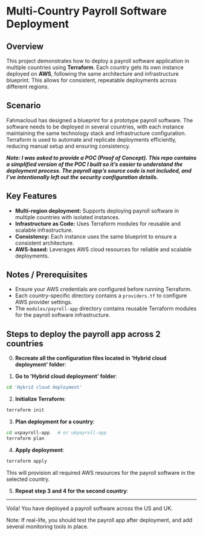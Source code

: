 # Multi-Country Payroll Software Deployment


## Overview

This project demonstrates how to deploy a payroll software application in multiple countries using **Terraform**. Each country gets its own instance deployed on **AWS**, following the same architecture and infrastructure blueprint. This allows for consistent, repeatable deployments across different regions.


## Scenario

Fahmacloud has designed a blueprint for a prototype payroll software. The software needs to be deployed in several countries, with each instance maintaining the same technology stack and infrastructure configuration. Terraform is used to automate and replicate deployments efficiently, reducing manual setup and ensuring consistency.

***Note: I was asked to provide a POC (Proof of Concept). This repo contains a simplified version of the POC I built so it’s easier to understand the deployment process. The payroll app’s source code is not included, and I’ve intentionally left out the security configuration details.***


## Key Features

* **Multi-region deployment:** Supports deploying payroll software in multiple countries with isolated instances.
* **Infrastructure as Code:** Uses Terraform modules for reusable and scalable infrastructure.
* **Consistency:** Each instance uses the same blueprint to ensure a consistent architecture.
* **AWS-based:** Leverages AWS cloud resources for reliable and scalable deployments.


## Notes / Prerequisites

* Ensure your AWS credentials are configured before running Terraform.
* Each country-specific directory contains a `providers.tf` to configure AWS provider settings.
* The `modules/payroll-app` directory contains reusable Terraform modules for the payroll software infrastructure.


## Steps to deploy the payroll app across 2 countries

0. **Recreate all the configuration files located in 'Hybrid cloud deployment' folder**:
   
1. **Go to 'Hybrid cloud deployment' folder**:

```bash
cd 'Hybrid cloud deployment'
```

2. **Initialize Terraform**:

```bash
terraform init
```

3. **Plan deployment for a country**:

```bash
cd uspayroll-app   # or ukpayroll-app
terraform plan
```

4. **Apply deployment**:

```bash
terraform apply
```

This will provision all required AWS resources for the payroll software in the selected country.

5. **Repeat step 3 and 4 for the second country**:


---

Voila! You have deployed a payroll software across the US and UK. 

Note: If real-life, you should test the payroll app after deployment, and add several monitoring tools in place.  


